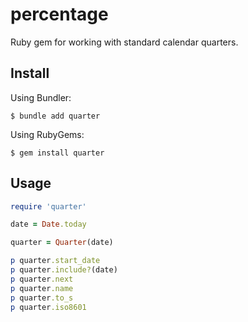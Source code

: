 # percentage

Ruby gem for working with standard calendar quarters.


## Install

Using Bundler:

    $ bundle add quarter

Using RubyGems:

    $ gem install quarter


## Usage

```ruby
require 'quarter'

date = Date.today

quarter = Quarter(date)

p quarter.start_date
p quarter.include?(date)
p quarter.next
p quarter.name
p quarter.to_s
p quarter.iso8601
```

